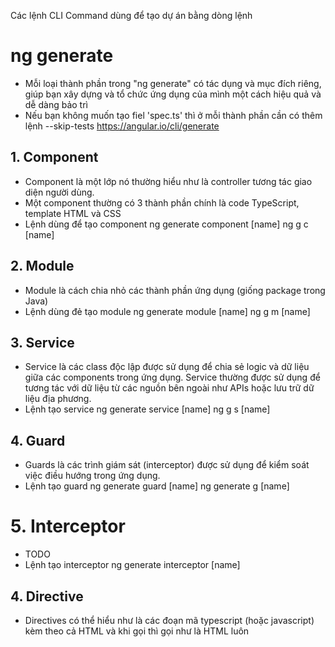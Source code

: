 Các lệnh CLI Command dùng để tạo dự án bằng dòng lệnh
# ng generate
- Mỗi loại thành phần trong "ng generate" có tác dụng và mục đích riêng, giúp bạn xây dựng và tổ chức ứng dụng của mình một cách hiệu quả và dễ dàng bảo trì
- Nếu bạn không muốn tạo fiel 'spec.ts' thì ở mỗi thành phần cần có thêm lệnh
	--skip-tests
	<https://angular.io/cli/generate>
## 1. Component
- Component là một lớp nó thường hiểu như là controller tương tác giao diện người dùng.
- Một component thường có 3 thành phần chính là code TypeScript, template HTML và CSS
- Lệnh dùng để tạo component
	ng generate component [name]
	ng g c [name]
## 2. Module
- Module là cách chia nhỏ các thành phần ứng dụng (giống package trong Java)
- Lệnh dùng đẻ tạo module
	ng generate module [name]
	ng g m [name]
## 3. Service
-  Service là các class độc lập được sử dụng để chia sẻ logic và dữ liệu giữa các components trong ứng dụng.
 Service thường được sử dụng để tương tác với dữ liệu từ các nguồn bên ngoài như APIs hoặc lưu trữ dữ liệu địa phương.
- Lệnh tạo service
	ng generate service [name]
	ng g s [name]
## 4. Guard 
- Guards là các trình giám sát (interceptor) được sử dụng để kiểm soát việc điều hướng trong ứng dụng.
- Lệnh tạo guard
	ng generate guard [name] 
	ng generate g [name]
# 5. Interceptor
- TODO
- Lệnh tạo interceptor
	ng generate interceptor [name]
## 4. Directive
- Directives có thể hiểu như là các đoạn mã typescript (hoặc javascript) kèm theo cả HTML và khi gọi thì gọi như là HTML luôn